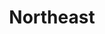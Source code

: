 ---
layout: default
title: Northeast
desc: "Discover the resorts that skiers and riders are most passionate about in North America."
section_id: overall
resions: north-east
---